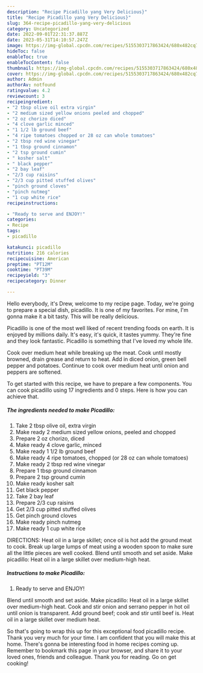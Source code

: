 ```yaml
---
description: "Recipe Picadillo yang Very Delicious}"
title: "Recipe Picadillo yang Very Delicious}"
slug: 364-recipe-picadillo-yang-very-delicious
category: Uncategorized
date: 2022-09-01T22:31:37.887Z
date: 2023-05-31T14:10:57.247Z
image: https://img-global.cpcdn.com/recipes/5155303717863424/680x482cq70/picadillo-recipe-main-photo.jpg
hideToc: false
enableToc: true
enableTocContent: false
thumbnail: https://img-global.cpcdn.com/recipes/5155303717863424/680x482cq70/picadillo-recipe-main-photo.jpg
cover: https://img-global.cpcdn.com/recipes/5155303717863424/680x482cq70/picadillo-recipe-main-photo.jpg
author: Admin
authorAv: notfound
ratingvalue: 4.2
reviewcount: 3
recipeingredient:
- "2 tbsp olive oil extra virgin"
- "2 medium sized yellow onions peeled and chopped"
- "2 oz chorizo diced"
- "4 clove garlic minced"
- "1 1/2 lb ground beef"
- "4 ripe tomatoes chopped or 28 oz can whole tomatoes"
- "2 tbsp red wine vinegar"
- "1 tbsp ground cinnamon"
- "2 tsp ground cumin"
- " kosher salt"
- " black pepper"
- "2 bay leaf"
- "2/3 cup raisins"
- "2/3 cup pitted stuffed olives"
- "pinch ground cloves"
- "pinch nutmeg"
- "1 cup white rice"
recipeinstructions:

- "Ready to serve and ENJOY!"
categories:
- Recipe
tags:
- picadillo

katakunci: picadillo 
nutrition: 216 calories
recipecuisine: American
preptime: "PT12M"
cooktime: "PT39M"
recipeyield: "3"
recipecategory: Dinner

---
```



Hello everybody, it's Drew, welcome to my recipe page. Today, we're going to prepare a special dish, picadillo. It is one of my favorites. For mine, I'm gonna make it a bit tasty. This will be really delicious.

Picadillo is one of the most well liked of recent trending foods on earth. It is enjoyed by millions daily. It's easy, it's quick, it tastes yummy. They're fine and they look fantastic. Picadillo is something that I've loved my whole life.

Cook over medium heat while breaking up the meat. Cook until mostly browned, drain grease and return to heat. Add in diced onion, green bell pepper and potatoes. Continue to cook over medium heat until onion and peppers are softened.


To get started with this recipe, we have to prepare a few components. You can cook picadillo using 17 ingredients and 0 steps. Here is how you can achieve that.

<!--inarticleads1-->

##### The ingredients needed to make Picadillo:

1. Take 2 tbsp olive oil, extra virgin
1. Make ready 2 medium sized yellow onions, peeled and chopped
1. Prepare 2 oz chorizo, diced
1. Make ready 4 clove garlic, minced
1. Make ready 1 1/2 lb ground beef
1. Make ready 4 ripe tomatoes, chopped (or 28 oz can whole tomatoes)
1. Make ready 2 tbsp red wine vinegar
1. Prepare 1 tbsp ground cinnamon
1. Prepare 2 tsp ground cumin
1. Make ready  kosher salt
1. Get  black pepper
1. Take 2 bay leaf
1. Prepare 2/3 cup raisins
1. Get 2/3 cup pitted stuffed olives
1. Get pinch ground cloves
1. Make ready pinch nutmeg
1. Make ready 1 cup white rice


DIRECTIONS: Heat oil in a large skillet; once oil is hot add the ground meat to cook. Break up large lumps of meat using a wooden spoon to make sure all the little pieces are well cooked. Blend until smooth and set aside. Make picadillo: Heat oil in a large skillet over medium-high heat. 

<!--inarticleads2-->

##### Instructions to make Picadillo:


1. Ready to serve and ENJOY!

Blend until smooth and set aside. Make picadillo: Heat oil in a large skillet over medium-high heat. Cook and stir onion and serrano pepper in hot oil until onion is transparent. Add ground beef; cook and stir until beef is. Heat oil in a large skillet over medium heat. 

So that's going to wrap this up for this exceptional food picadillo recipe. Thank you very much for your time. I am confident that you will make this at home. There's gonna be interesting food in home recipes coming up. Remember to bookmark this page in your browser, and share it to your loved ones, friends and colleague. Thank you for reading. Go on get cooking!
